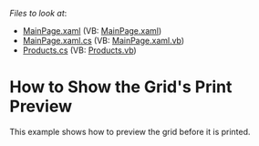 <!-- default file list -->
*Files to look at*:

* [MainPage.xaml](./CS/PrintPreviewDialogSilverlight/MainPage.xaml) (VB: [MainPage.xaml](./VB/PrintPreviewDialogSilverlight/MainPage.xaml))
* [MainPage.xaml.cs](./CS/PrintPreviewDialogSilverlight/MainPage.xaml.cs) (VB: [MainPage.xaml.vb](./VB/PrintPreviewDialogSilverlight/MainPage.xaml.vb))
* [Products.cs](./CS/PrintPreviewDialogSilverlight/Products.cs) (VB: [Products.vb](./VB/PrintPreviewDialogSilverlight/Products.vb))
<!-- default file list end -->
# How to Show the Grid's Print Preview


<p>This example shows how to preview the grid before it is printed.</p>

<br/>


